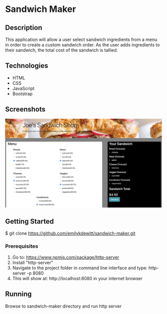 # Sandwich Maker

## Description
This application will allow a user select sandwich ingredients from a menu in order to create a custom sandwich order. As the user adds ingredients to their sandwich, the total cost of the sandwich is tallied.

## Technologies
-  HTML
-  CSS
-  JavaScript
-  Bootstrap

## Screenshots
![Screenshot of sandwich maker website](https://raw.githubusercontent.com/emilykdewitt/sandwich-maker/master/screenshots/screenshot.png)

## Getting Started
$ git clone https://github.com/emilykdewitt/sandwich-maker.git

### Prerequisites
1. Go to: https://www.npmjs.com/package/http-server
2. Install "http-server"
3. Navigate to the project folder in command line interface and type: http-server -p 8080
4. This will show at: http://localhost:8080 in your internet browser

## Running
Browse to sandwich-maker directory and run http server
